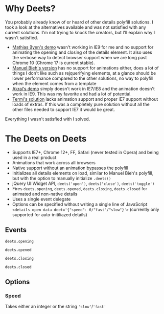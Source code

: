 # Why Deets?

You probably already know of or heard of other details polyfill solutions. 
I took a look at the alternatives available and was not satisfied with any current solutions. 
I'm not trying to knock the creators, but I'll explain why I wasn't satisfied.

* [Mathias Byen's demo](http://mathiasbynens.be/demo/html5-details-jquery) wasn't working in IE9 for me and
no support for animating the opening and closing of the details element. 
It also uses the verbose way to detect browser support when we are long past Chrome 10 (Chrome 17 is current stable).
* [Manuel Bieh's version](https://github.com/manuelbieh/Details-Polyfill) has no support for animations either, 
does a lot of things I don't like such as rejquerifying elements, at a glance should be lower performance compared to the other solutions, 
no way to polyfill when the element comes from a template
* [Akral's demo](http://akral.bitbucket.org/details-tag/) simply doesn't work in IE7/IE8 and the animation doesn't work in IE9. This was my favorite and had a lot of potential.
* [Termi's solution](https://github.com/termi/Element.details) lacks animation support and proper IE7 support without loads of extras. 
If this was a completely pure solution without all the other files needed to support IE7 it would be great.

Everything I wasn't satisfied with I solved.

# The Deets on Deets
* Supports IE7+, Chrome 12+, FF, Safari (never tested in Opera) and being used in a real product
* Animations that work across all browsers
* Native support without an animation bypasses the polyfill
* Initializes all details elements on load, similar to Manuel Bieh's polyfill, but with the option to manually initialize `.deets()`
* jQuery UI Widget API, `deets('open')`, `deets('close')`, `deets('toggle')`
* Fires `deets.opening`, `deets.opened`, `deets.closing`, `deets.closed` for animated and non-native details
* Uses a single event delegate
* Options can be specified without writing a single line of JavaScript `<details open data-deet='{"speed": 0/"fast"/"slow"}'>` 
(currently only supported for auto-initiliazed details)

## Events
`deets.opening`

`deets.opened`

`deets.closing`

`deets.closed`

## Options
### Speed
Takes either an integer or the string `'slow'`/`'fast'`